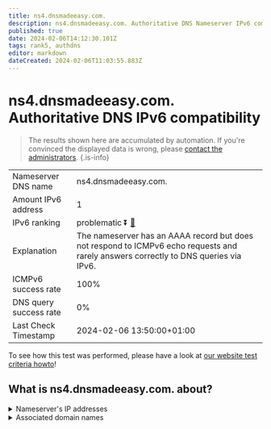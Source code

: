 ```yaml
---
title: ns4.dnsmadeeasy.com.
description: ns4.dnsmadeeasy.com. Authoritative DNS Nameserver IPv6 compatibility
published: true
date: 2024-02-06T14:12:30.101Z
tags: rank5, authdns
editor: markdown
dateCreated: 2024-02-06T11:03:55.883Z
---
```


# ns4.dnsmadeeasy.com. Authoritative DNS IPv6 compatibility

> The results shown here are accumulated by automation. If you're convinced the displayed data is wrong, please [contact the administrators](/howto/chat). 
{.is-info}




|   |   |
| - | - |
| Nameserver DNS name | ns4.dnsmadeeasy.com.
| Amount IPv6 address | 1
| IPv6 ranking | problematic :arrow_double_down: [🔗](/howto/ranking) |
| Explanation | The nameserver has an AAAA record but does not respond to ICMPv6 echo requests and rarely answers correctly to DNS queries via IPv6. |
| ICMPv6 success rate | 100%|
| DNS query success rate | 0% |
| Last Check Timestamp | 2024-02-06 13:50:00+01:00 |

To see how this test was performed, please have a look at [our website test criteria howto](/howto/testcriteria/authdns)!


## What is ns4.dnsmadeeasy.com. about?




<details>
<summary>Nameserver's IP addresses</summary>

2600:1802:4::1

</details>



<details>
<summary>Associated domain names</summary>

www.intersystems.com

</details>
